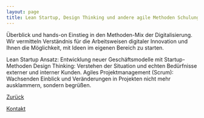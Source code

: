 ```yaml
---
layout: page
title: Lean Startup, Design Thinking und andere agile Methoden Schulungen
---
```


Überblick und hands-on Einstieg in den Methoden-Mix der Digitalisierung. Wir vermitteln Verständnis für die 
Arbeitsweisen digitaler Innovation und Ihnen die Möglichkeit, mit Ideen im eigenen Bereich zu starten.

Lean Startup Ansatz: Entwicklung neuer Geschäftsmodelle mit Startup-Methoden
Design Thinking: Verstehen der Situation und echten Bedürfnisse externer und interner Kunden.
Agiles Projektmanagement (Scrum): Wachsenden Einblick und Veränderungen in Projekten nicht mehr ausklammern, sondern 
begrüßen.

[Zurück](./)

[Kontakt](./#kontakt)
